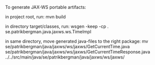To generate JAX-WS portable artifacts:

in project root, run:
mvn build

in directory target/classes, run:
wsgen -keep -cp . se.patrikbergman.java.jaxws.ws.TimeImpl

in same directory, move generated java-files to the right package:
mv se/patrikbergman/java/jaxws/ws/jaxws/GetCurrentTime.java se/patrikbergman/java/jaxws/ws/jaxws/GetCurrentTimeResponse.java ../../src/main/java/se/patrikbergman/java/jaxws/ws/jaxws/

